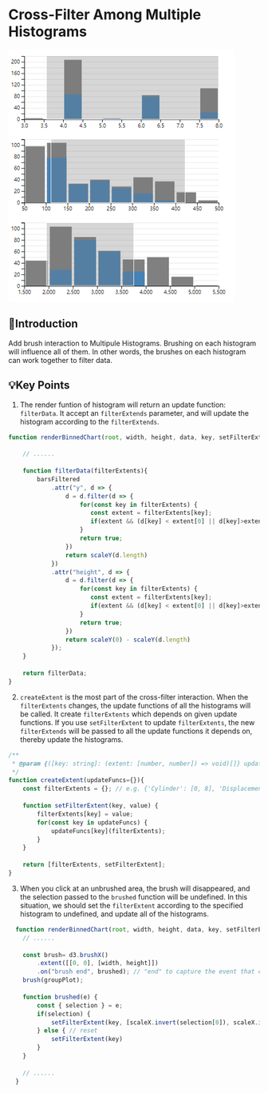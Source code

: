 Cross-Filter Among Multiple Histograms
===

<!-- ![overview](./index.png) -->
<img src="./index.png" alt="overview" style="align: center">

:book:Introduction
---

Add brush interaction to Multipule Histograms. Brushing on each histogram will influence all of them. In other words, the brushes on each histogram can work together to filter data.

:bulb:Key Points
---

1. The render funtion of histogram will return an update function: ```filterData```. It accept an ```filterExtends``` parameter, and will update the histogram according to the ```filterExtends```.

  ```js
  function renderBinnedChart(root, width, height, data, key, setFilterExtent) {

      // ......

      function filterData(filterExtents){
          barsFiltered
              .attr("y", d => {
                  d = d.filter(d => {
                      for(const key in filterExtents) {
                         const extent = filterExtents[key]; 
                         if(extent && (d[key] < extent[0] || d[key]>extent[1])) return false;
                      }
                      return true;
                  })
                  return scaleY(d.length)
              })
              .attr("height", d => {
                  d = d.filter(d => {
                      for(const key in filterExtents) {
                         const extent = filterExtents[key]; 
                         if(extent && (d[key] < extent[0] || d[key]>extent[1])) return false;
                      }
                      return true;
                  })
                  return scaleY(0) - scaleY(d.length)
              });
      }

      return filterData;
  }
  ```

2. ```createExtent``` is the most part of the cross-filter interaction. When the ```filterExtents``` changes, the update functions of all the histograms will be called. It create ```filterExtents``` which depends on given update functions. If you use ```setFilterExtent``` to update ```filterExtents```, the new ```filterExtends``` will be passed to all the update functions it depends on, thereby update the histograms.

  ```js
  /**
   * @param {([key: string]: (extent: [number, number]) => void)[]} updateFuncs A updateFunc is functions to update . When brushed on the charts, filterExtents will passed to the updateFuncs;
   */
  function createExtent(updateFuncs={}){
      const filterExtents = {}; // e.g. {'Cylinder': [0, 8], 'Displacement': undefined}

      function setFilterExtent(key, value) {
          filterExtents[key] = value;
          for(const key in updateFuncs) {
              updateFuncs[key](filterExtents);
          }
      }

      return [filterExtents, setFilterExtent];
  }
  ```

3. When you click at an unbrushed area, the brush will disappeared, and the selection passed to the ```brushed``` function will be undefined. In this situation, we should set the ```filterExtent``` according to the specified histogram to undefined, and update all of the histograms.

```javascript
  function renderBinnedChart(root, width, height, data, key, setFilterExtent) {
    // ......

    const brush= d3.brushX()
        .extent([[0, 0], [width, height]])
        .on("brush end", brushed); // "end" to capture the event that click but not drag.
    brush(groupPlot);

    function brushed(e) {
        const { selection } = e;
        if(selection) {
            setFilterExtent(key, [scaleX.invert(selection[0]), scaleX.invert(selection[1])]);
        } else { // reset
            setFilterExtent(key)
        }
    }

    // ......
  }
```

